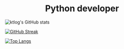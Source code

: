 <div id="header" style="text-align: center">
    <h1>Python developer</h1> 
</div>


 <div id="socials" style="text-align: center">
<!--     <a href="https://t.me/tikkonov">
        <img src="https://img.shields.io/badge/Telegram-blue?style=for-the-badge&logo=telegram&logoColor=white" alt="Telegram"/>
    </a> -->

[//]: # (    <a href="https://www.linkedin.com/in/kirill-tikhonov-b22763b9/">)

[//]: # (        <img src="https://img.shields.io/badge/LinkedIn-blue?style=for-the-badge&logo=linkedin&logoColor=white" alt="LinkedIn"/>)

[//]: # (    </a>)
</div>


 
[//]: # (- :page_facing_up: I took a one-year python developer course - [Certificate]&#40;https://cloud.mail.ru/public/Qrkr/vNmpwtuza&#41;)

[//]: # (- :dart: Systematically delve into Python and move towards a full stack)

[//]: # (- :basketball: I'm currently learning **FastAPI, React**)

[//]: # (- :briefcase: Learn about my experiences in [CV]&#40;https://cloud.mail.ru/public/Stre/jps2umDgm&#41;)

[//]: # (- :earth_asia: I speak English)


![ktlog's GitHub stats](https://github-readme-stats.vercel.app/api?username=ktlog&show_icons=true)

[![GitHub Streak](https://streak-stats.demolab.com?user=ktlog)](https://git.io/streak-stats)

[![Top Langs](https://github-readme-stats.vercel.app/api/top-langs/?username=ktlog&layout=compact)](https://github.com/anuraghazra/github-readme-stats)


[//]: # (<div id="gif" align="center">)

[//]: # (  <img src="https://media.giphy.com/media/M9gbBd9nbDrOTu1Mqx/giphy.gif" width="100" alt="Coder"/>)

[//]: # (</div>)
